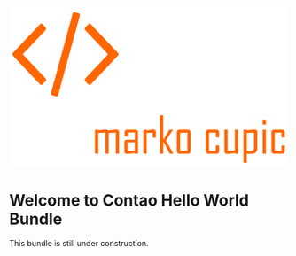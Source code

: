 ![Alt text](src/Resources/public/logo.png?raw=true "logo")


# Welcome to Contao Hello World Bundle
This bundle is still under construction.
